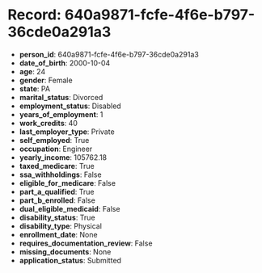 # Record: 640a9871-fcfe-4f6e-b797-36cde0a291a3

- **person_id**: 640a9871-fcfe-4f6e-b797-36cde0a291a3
- **date_of_birth**: 2000-10-04
- **age**: 24
- **gender**: Female
- **state**: PA
- **marital_status**: Divorced
- **employment_status**: Disabled
- **years_of_employment**: 1
- **work_credits**: 40
- **last_employer_type**: Private
- **self_employed**: True
- **occupation**: Engineer
- **yearly_income**: 105762.18
- **taxed_medicare**: True
- **ssa_withholdings**: False
- **eligible_for_medicare**: False
- **part_a_qualified**: True
- **part_b_enrolled**: False
- **dual_eligible_medicaid**: False
- **disability_status**: True
- **disability_type**: Physical
- **enrollment_date**: None
- **requires_documentation_review**: False
- **missing_documents**: None
- **application_status**: Submitted